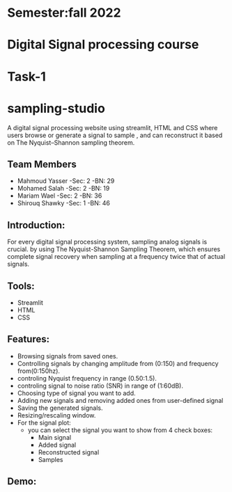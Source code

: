 #    Semester:fall 2022
#    Digital Signal processing course
#    Task-1

# sampling-studio
A digital signal processing website using streamlit, HTML and CSS where users browse or generate a signal to sample , and can reconstruct it based on The Nyquist–Shannon sampling theorem.

## Team Members
  * Mahmoud Yasser  -Sec: 2   -BN:  29
  * Mohamed Salah   -Sec: 2   -BN:  19
  * Mariam Wael     -Sec: 2   -BN:  36
  * Shirouq Shawky  -Sec: 1   -BN:  46
  
## Introduction:
For every digital signal processing system, sampling analog signals is crucial. by using The Nyquist-Shannon Sampling Theorem, which ensures complete signal recovery when sampling at a frequency twice that of actual signals.

## Tools:
  * Streamlit
  * HTML
  * CSS

## Features:
  * Browsing signals from saved ones.
  * Controlling signals by changing amplitude from (0:150) and frequency from(0:150hz).
  * controling Nyquist frequency in range (0.50:1.5).
  * controling signal to noise ratio (SNR) in range of (1:60dB).
  * Choosing type of signal you want to add.
  * Adding new signals and removing added ones from user-defined signal
  * Saving the generated signals.
  * Resizing/rescaling window.
  * For the signal plot:
    - you can select the signal you want to show from 4 check boxes:
      - Main signal
      - Added signal
      - Reconstructed signal
      - Samples


## Demo:



